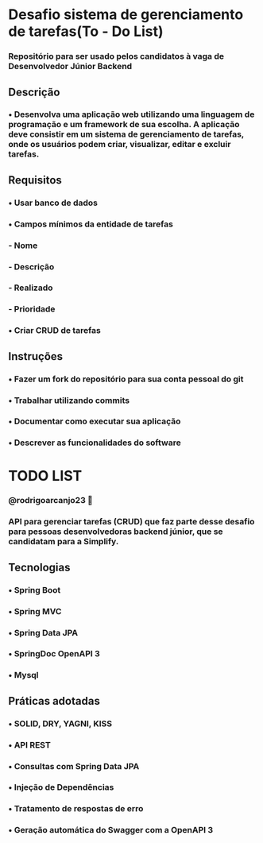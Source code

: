 ﻿# Desafio sistema de gerenciamento de tarefas(To - Do List)
### Repositório para ser usado pelos candidatos à vaga de Desenvolvedor Júnior Backend
## Descrição
### • Desenvolva uma aplicação web utilizando uma linguagem de programação e um framework de sua escolha. A aplicação deve consistir em um sistema de gerenciamento de tarefas, onde os usuários podem criar, visualizar, editar e excluir tarefas.
## Requisitos
### • Usar banco de dados
### • Campos mínimos da entidade de tarefas
### - Nome
### - Descrição 
### - Realizado
### - Prioridade
### • Criar CRUD de tarefas
## Instruções
### • Fazer um fork do repositório para sua conta  pessoal do git
### • Trabalhar utilizando commits
### • Documentar como executar sua aplicação
### • Descrever as funcionalidades do software


# TODO LIST
### @rodrigoarcanjo23 🚀
### API para gerenciar tarefas (CRUD) que faz parte desse desafio para pessoas desenvolvedoras backend júnior, que se candidatam para a Simplify.
## Tecnologias
### • Spring Boot
### • Spring MVC
### • Spring Data JPA
### • SpringDoc OpenAPI 3
### • Mysql
## Práticas adotadas
### • SOLID, DRY, YAGNI, KISS
### • API REST
### • Consultas com Spring Data JPA
### • Injeção de Dependências
### • Tratamento de respostas de erro
### • Geração automática do Swagger com a OpenAPI 3
